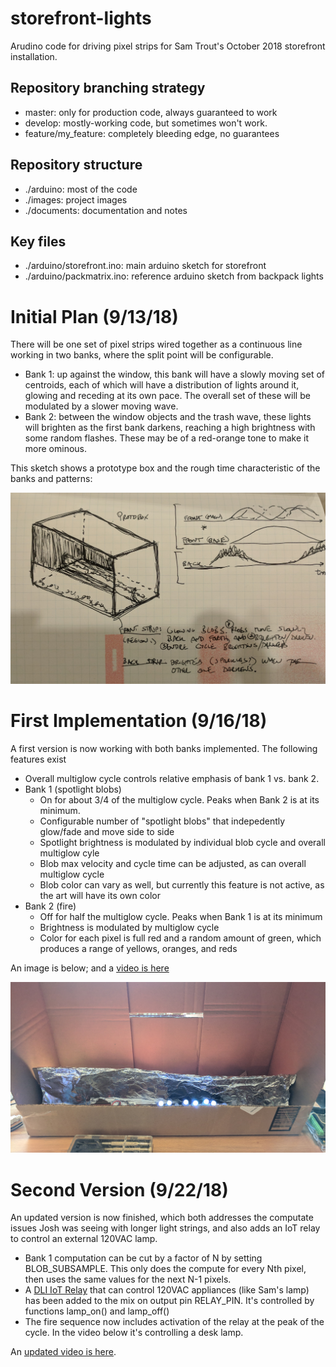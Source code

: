 # storefront-lights
Arudino code for driving pixel strips for Sam Trout's October 2018 storefront installation.

## Repository branching strategy
* master: only for production code, always guaranteed to work
* develop: mostly-working code, but sometimes won't work.
* feature/my_feature: completely bleeding edge, no guarantees

## Repository structure
* ./arduino: most of the code
* ./images: project images
* ./documents: documentation and notes

## Key files
* ./arduino/storefront.ino: main arduino sketch for storefront
* ./arduino/packmatrix.ino: reference arduino sketch from backpack lights

# Initial Plan (9/13/18)
There will be one set of pixel strips wired together as a continuous line working in two banks, where the split point will be configurable.
* Bank 1: up against the window, this bank will have a slowly moving set of centroids, each of which will have a distribution of lights
around it, glowing and receding at its own pace. The overall set of these will be modulated by a slower moving wave.
* Bank 2: between the window objects and the trash wave, these lights will brighten as the first bank darkens, reaching a high brightness
with some random flashes. These may be of a red-orange tone to make it more ominous.

This sketch shows a prototype box and the rough time characteristic of the banks and patterns:

<img src="./docs/180913_initial_plan_diagram.jpg" style="width: 800px;"/>

# First Implementation (9/16/18)
A first version is now working with both banks implemented.  The following features exist
* Overall multiglow cycle controls relative emphasis of bank 1 vs. bank 2.
* Bank 1 (spotlight blobs)
    * On for about 3/4 of the multiglow cycle. Peaks when Bank 2 is at its minimum.
    * Configurable number of "spotlight blobs" that indepedently glow/fade and move side to side
    * Spotlight brightness is modulated by individual blob cycle and overall multiglow cyle
    * Blob max velocity and cycle time can be adjusted, as can overall multiglow cycle
    * Blob color can vary as well, but currently this feature is not active, as the art will have its own color
* Bank 2 (fire)
    * Off for half the multiglow cycle. Peaks when Bank 1 is at its minimum
    * Brightness is modulated by multiglow cycle
    * Color for each pixel is full red and a random amount of green, which produces a range of yellows, oranges, and reds

An image is below; and a [video is here](https://www.facebook.com/sumitsumit/videos/vb.674565829/10157698258905830/?type=2&theater&notif_t=video_processed&notif_id=1537150678672915)

<img src="./images/180916_first_prototype.jpg" style="width: 800px;"/>

# Second Version (9/22/18)
An updated version is now finished, which both addresses the computate issues Josh was seeing with longer light strings, and also adds an IoT relay to control an external 120VAC lamp. 
* Bank 1 computation can be cut by a factor of N by setting BLOB_SUBSAMPLE. This only does the compute for every Nth pixel, then uses the same values for the next N-1 pixels.
* A [DLI IoT Relay](https://www.amazon.com/gp/product/B00WV7GMA2/ref=oh_aui_detailpage_o00_s00?ie=UTF8&psc=1) that can control 120VAC appliances (like Sam's lamp) has been added to the mix on output pin RELAY_PIN. It's controlled by functions lamp_on() and lamp_off()
* The fire sequence now includes activation of the relay at the peak of the cycle. In the video below it's controlling a desk lamp.

An [updated video is here](https://www.facebook.com/sumitsumit/videos/10157714445065830/).
